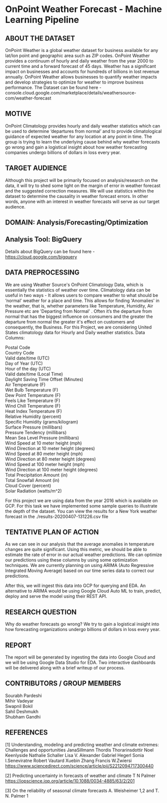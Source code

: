 # OnPoint Weather Forecast - Machine Learning Pipeline

## ABOUT THE DATASET

OnPoint Weather is a global weather dataset for business available for any lat/lon point and geographic area such as ZIP codes. OnPoint Weather provides a continuum of hourly and daily weather from the year 2000 to current time and a forward forecast of 45 days.
Weather has a significant impact on businesses and accounts for hundreds of billions in lost revenue annually. OnPoint Weather allows businesses to quantify weather impacts and develop strategies to optimize for weather to improve business performance.
The Dataset can be found here - console.cloud.google.com/marketplace/details/weathersource-com/weather-forecast

## MOTIVE

OnPoint Climatology provides hourly and daily weather statistics which can be used to determine ‘departures from normal’ and to provide climatological guidance of expected weather for any location at any point in time. The group is trying to learn the underlying cause behind why weather forecasts go wrong and gain a logistical insight about how weather forecasting companies undergo billions of dollars in loss every year.

## TARGET AUDIENCE

Although this project will be primarily focused on analysis/research on the data, it will try to shed some light on the margin of error in weather forecast and the suggested correction measures. We will use statistics within the dataset to determine the causality in weather forecast errors. In other words, anyone with an interest in weather forecasts will serve as our target audience.

## DOMAIN: Analysis/Forecasting/Optimization

## Analysis Tool: BigQuery
Details about BigQuery can be found here - https://cloud.google.com/bigquery

## DATA PREPROCESSING

We are using Weather Source's OnPoint Climatology Data, which is essentially the statistics of weather over time. Climatology data can be useful in two ways - It allows users to compare weather to what should be ‘normal’ weather for a place and time. This allows for finding 'Anomalies' in the weather, that is, whether parameters like Temperature, Humidity, Air Pressure etc are 'Departing from Normal' . Often it’s the departure from normal that has the biggest influence on consumers and the greater the departure from normal the greater it's effect on customers and consequently, the Business.
For this Project, we are considering United States climatology data for Hourly and Daily weather statistics.
Data Columns:

Postal Code  
Country Code  
Valid date/time (UTC)  
Day of Year (UTC)  
Hour of the day (UTC)  
Valid date/time (Local Time)  
Daylight Saving Time Offset (Minutes)  
Air Temperature (F)  
Wet Bulb Temperature (F)  
Dew Point Temperature (F)  
Feels Like Temperature (F)  
Wind Chill Temperature (F)  
Heat Index Temperature (F)  
Relative Humidity (percent)  
Specific Humidity (grams/kilogram)  
Surface Pressure (millibars)  
Pressure Tendency (millibars)  
Mean Sea Level Pressure (millibars)  
Wind Speed at 10 meter height (mph)  
Wind Direction at 10 meter height (degrees)  
Wind Speed at 80 meter height (mph)  
Wind Direction at 80 meter height (degrees)  
Wind Speed at 100 meter height (mph)  
Wind Direction at 100 meter height (degrees)  
Total Precipitation Amount (in)  
Total Snowfall Amount (in)  
Cloud Cover (percent)  
Solar Radiation (watts/m^2)  

For this project we are using data from the year 2016 which is available on GCP.
For this task we have implemented some sample queries to illustrate the depth of the dataset. You can view the results for a New York weather forecast in the ./results-20200407-131226.csv file

## TENTATIVE PLAN OF ACTION

As we can see in our analysis that the average anomalies in temperature changes are quite significant. Using this metric, we should be able to estimate the rate of error in our actual weather predictions. We can optimize our predictions using these columns by using some optimization techniques. We are currently planning on using ARIMA (Auto Regressive Integrated Moving Average) based on our time series data to correct our predictions.

After this, we will ingest this data into GCP for querying and EDA. An alternative to ARIMA would be using Google Cloud Auto ML to train, predict, deploy and serve the model using their REST API.

## RESEARCH QUESTION
Why do weather forecasts go wrong? We try to gain a logistical insight into how forecasting organizations undergo billions of dollars in loss every year.

## REPORT

The report will be generated by ingesting the data into Google Cloud and we will be using Google Data Studio for EDA. Two interactive dashboards will be delivered along with a brief writeup of our process.

## CONTRIBUTORS / GROUP MEMBERS
Sourabh Pardeshi  
Mihir Vadeyar  
Swapnil Bokil  
Sahil Deshmukh  
Shubham Gandhi  

## REFERENCES
[1] Understanding, modeling and predicting weather and climate extremes: Challenges and opportunities
JanaSillmann Thordis Thorarinsdottir Noel Keenlyside Nathalie Schaller Lisa V. Alexander Gabriel Hegerl Sonia I.Seneviratne Robert Vautard Xuebin Zhang Francis W.Zwiersi
https://www.sciencedirect.com/science/article/pii/S2212094717300440

[2] Predicting uncertainty in forecasts of weather and climate
T N Palmer
https://iopscience.iop.org/article/10.1088/0034-4885/63/2/201

[3] On the reliability of seasonal climate forecasts
A. Weisheimer 1,2 and T. N. Palmer 1
